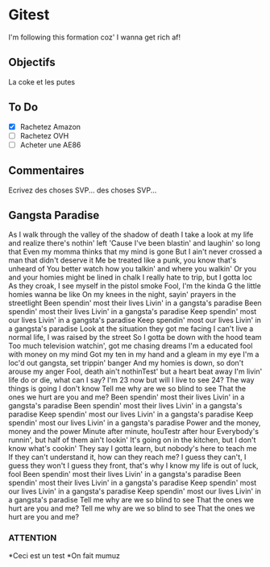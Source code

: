 # Gitest

I'm following this formation coz' I wanna get rich af!

## Objectifs
 
La coke et les putes

## To Do

- [x] Rachetez Amazon
- [ ] Rachetez OVH
- [ ] Acheter une AE86
## Commentaires

Ecrivez des choses SVP...
des choses SVP...

## Gangsta Paradise

As I walk through the valley of the shadow of death
I take a look at my life and realize there's nothin' left
'Cause I've been blastin' and laughin' so long that
Even my momma thinks that my mind is gone
But I ain't never crossed a man that didn't deserve it
Me be treated like a punk, you know that's unheard of
You better watch how you talkin' and where you walkin'
Or you and your homies might be lined in chalk
I really hate to trip, but I gotta loc
As they croak, I see myself in the pistol smoke
Fool, I'm the kinda G the little homies wanna be like
On my knees in the night, sayin' prayers in the streetlight
Been spendin' most their lives
Livin' in a gangsta's paradise
Been spendin' most their lives
Livin' in a gangsta's paradise
Keep spendin' most our lives
Livin' in a gangsta's paradise
Keep spendin' most our lives
Livin' in a gangsta's paradise
Look at the situation they got me facing
I can't live a normal life, I was raised by the street
So I gotta be down with the hood team
Too much television watchin', got me chasing dreams
I'm a educated fool with money on my mind
Got my ten in my hand and a gleam in my eye
I'm a loc'd out gangsta, set trippin' banger
And my homies is down, so don't arouse my anger
Fool, death ain't nothinTest' but a heart beat away
I'm livin' life do or die, what can I say?
I'm 23 now but will I live to see 24?
The way things is going I don't know
Tell me why are we so blind to see
That the ones we hurt are you and me?
Been spendin' most their lives
Livin' in a gangsta's paradise
Been spendin' most their lives
Livin' in a gangsta's paradise
Keep spendin' most our lives
Livin' in a gangsta's paradise
Keep spendin' most our lives
Livin' in a gangsta's paradise
Power and the money, money and the power
Minute after minute, houTestr after hour
Everybody's runnin', but half of them ain't lookin'
It's going on in the kitchen, but I don't know what's cookin'
They say I gotta learn, but nobody's here to teach me
If they can't understand it, how can they reach me?
I guess they can't, I guess they won't
I guess they front, that's why I know my life is out of luck, fool
Been spendin' most their lives
Livin' in a gangsta's paradise
Been spendin' most their lives
Livin' in a gangsta's paradise
Keep spendin' most our lives
Livin' in a gangsta's paradise
Keep spendin' most our lives
Livin' in a gangsta's paradise
Tell me why are we so blind to see
That the ones we hurt are you and me?
Tell me why are we so blind to see
That the ones we hurt are you and me?


### ATTENTION 
*Ceci est un test
*On fait mumuz
